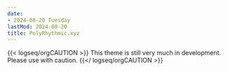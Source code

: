 ```yaml
---
date:
- 2024-08-20 Tuesday
lastMod: 2024-08-20
title: PolyRhythmic.xyz
---
```


{{< logseq/orgCAUTION >}}
  This theme is still very much in development. 
  Please use with caution.
{{</ logseq/orgCAUTION >}}
